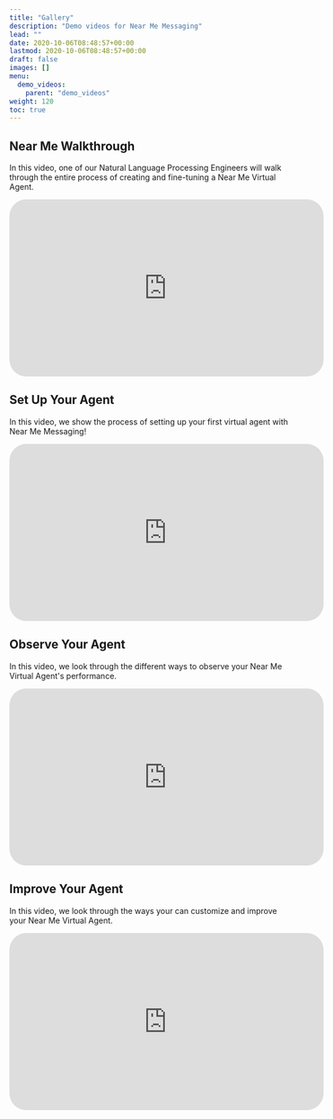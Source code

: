 ```yaml
---
title: "Gallery"
description: "Demo videos for Near Me Messaging"
lead: ""
date: 2020-10-06T08:48:57+00:00
lastmod: 2020-10-06T08:48:57+00:00
draft: false
images: []
menu:
  demo_videos:
    parent: "demo_videos"
weight: 120
toc: true
---
```


## Near Me Walkthrough

In this video, one of our Natural Language Processing Engineers will walk through the entire process of creating and fine-tuning a Near Me Virtual Agent.

   <iframe width="560" height="315" src="https://www.youtube.com/embed/C3nAJZQHteE" title="YouTube video player" frameborder="0" allow="accelerometer; autoplay; clipboard-write; encrypted-media; gyroscope; picture-in-picture" allowfullscreen style="border-radius: 30px;"></iframe>

## Set Up Your Agent

In this video, we show the process of setting up your first virtual agent with Near Me Messaging!

   <iframe width="560" height="315" src="https://www.youtube.com/embed/fgf2nt4FkfE" title="YouTube video player" frameborder="0" allow="accelerometer; autoplay; clipboard-write; encrypted-media; gyroscope; picture-in-picture" allowfullscreen style="border-radius: 30px;"></iframe>


## Observe Your Agent

In this video, we look through the different ways to observe your Near Me Virtual Agent's performance.

   <iframe width="560" height="315" src="https://www.youtube.com/embed/26OIrHmIRQI" title="YouTube video player" frameborder="0" allow="accelerometer; autoplay; clipboard-write; encrypted-media; gyroscope; picture-in-picture" allowfullscreen style="border-radius: 30px;"></iframe>

## Improve Your Agent

In this video, we look through the ways your can customize and improve your Near Me Virtual Agent.

   <iframe width="560" height="315" src="https://www.youtube.com/embed/sWhigyIh3Gw" title="YouTube video player" frameborder="0" allow="accelerometer; autoplay; clipboard-write; encrypted-media; gyroscope; picture-in-picture" allowfullscreen style="border-radius: 30px;"></iframe>
